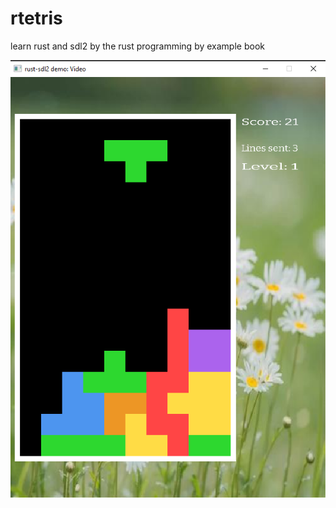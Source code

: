 # rtetris
learn rust and sdl2 by the rust programming by example book 

![tetris_game](.\tetris_game.png)